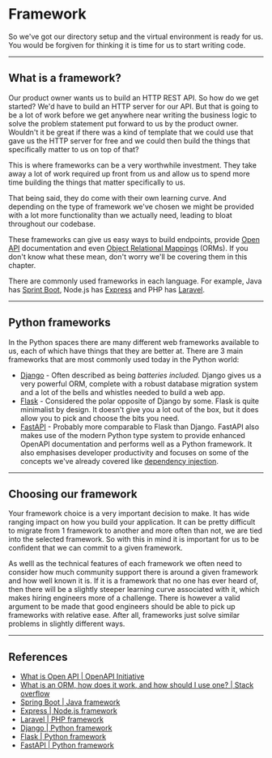 # Framework

So we've got our directory setup and the virtual environment is ready for us. You would be forgiven for thinking it is time for us to start writing code.

***

## What is a framework?

Our product owner wants us to build an HTTP REST API. So how do we get started? We'd have to build an HTTP server for our API. But that is going to be a lot of work before we get anywhere near writing the business logic to solve the problem statement put forward to us by the product owner. Wouldn't it be great if there was a kind of template that we could use that gave us the HTTP server for free and we could then build the things that specifically matter to us on top of that?

This is where frameworks can be a very worthwhile investment. They take away a lot of work required up front from us and allow us to spend more time building the things that matter specifically to us.&#x20;

That being said, they do come with their own learning curve. And depending on the type of framework we've chosen we might be provided with a lot more functionality than we actually need, leading to bloat throughout our codebase.

These frameworks can give us easy ways to build endpoints, provide [Open API](https://www.openapis.org/what-is-openapi) documentation and even [Object Relational Mappings](https://stackoverflow.com/questions/1279613/what-is-an-orm-how-does-it-work-and-how-should-i-use-one) (ORMs). If you don't know what these mean, don't worry we'll be covering them in this chapter.&#x20;

There are commonly used frameworks in each language. For example, Java has [Sprint Boot](https://spring.io/projects/spring-boot), Node.js has [Express](http://expressjs.com/) and PHP has [Laravel](https://laravel.com/).

***

## Python frameworks

In the Python spaces there are many different web frameworks available to us, each of which have things that they are better at. There are 3 main frameworks that are most commonly used today in the Python world:

* [Django](https://www.djangoproject.com/) - Often described as being _batteries included._ Django gives us a very powerful ORM, complete with a robust database migration system and a lot of the bells and whistles needed to build a web app.
* [Flask](https://flask.palletsprojects.com/en/3.0.x/) - Considered the polar opposite of Django by some. Flask is quite minimalist by design. It doesn't give you a lot out of the box, but it does allow you to pick and choose the bits you need.&#x20;
* [FastAPI](https://fastapi.tiangolo.com/) - Probably more comparable to Flask than Django. FastAPI also makes use of the modern Python type system to provide enhanced OpenAPI documentation and performs well as a Python framework. It also emphasises developer productivity and focuses on some of the concepts we've already covered like [dependency injection](../fundementals/dependency-injection.md). &#x20;

***

## Choosing our framework

Your framework choice is a very important decision to make. It has wide ranging impact on how you build your application. It can be pretty difficult to migrate from 1 framework to another and more often than not, we are tied into the selected framework. So with this in mind it is important for us to be confident that we can commit to a given framework.

As welll as the technical features of each framework we often need to consider how much community support there is around a given framework and how well known it is. If it is a framework that no one has ever heard of, then there will be a slightly steeper learning curve associated with it, which makes hiring engineers more of a challenge. There is however a valid argument to be made that good engineers should be able to pick up frameworks with relative ease. After all, frameworks just solve similar problems in slightly different ways.&#x20;



***

## References

* [What is Open API | OpenAPI Initiative](https://www.openapis.org/what-is-openapi)
* [What is an ORM, how does it work, and how should I use one? | Stack overflow](https://stackoverflow.com/questions/1279613/what-is-an-orm-how-does-it-work-and-how-should-i-use-one)
* [Spring Boot | Java framework](https://spring.io/projects/spring-boot)
* [Express | Node.js framework](http://expressjs.com/)
* [Laravel | PHP framework](https://laravel.com/)
* [Django | Python framework](https://www.djangoproject.com/)
* [Flask | Python framework](https://flask.palletsprojects.com/en/3.0.x/)
* [FastAPI | Python framework](https://fastapi.tiangolo.com/)
